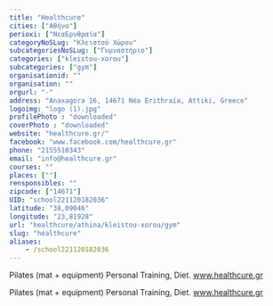 ```yaml
---
title: "Healthcure"
cities: ["Αθήνα"]
perioxi: ["ΝεαEρυθραία"]
categoryNoSLug: "Κλειστού Χώρου"
subcategoriesNoSLug: ["Γυμναστήριο"]
categories: ["kleistou-xorou"]
subcategories: ["gym"]
organisationid: ""
organisation: ""
orgurl: "-"
address: "Anaxagora 16, 14671 Néa Erithraía, Attiki, Greece"
logoimg: "logo (1).jpg"
profilePhoto : "downloaded"
coverPhoto : "downloaded"
website: "healthcure.gr/"
facebook: "www.facebook.com/healthcure.gr"
phone: "2155510343"
email: "info@healthcure.gr"
courses: ""
places: [""]
rensponsibles: ""
zipcode: ["14671"]
UID: "school221120182036"
latitude: "38,09046"
longitude: "23,81928"
url: "healthcure/athina/kleistou-xorou/gym"
slug: "healthcure"
aliases:
    - /school221120182036
---
```



Pilates (mat + equipment) Personal Training, Diet. www.healthcure.gr

Pilates (mat + equipment) Personal Training, Diet. www.healthcure.gr